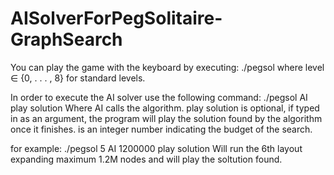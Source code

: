 # AISolverForPegSolitaire-GraphSearch

You can play the game with the keyboard by executing:
./pegsol <level>
where level ∈ {0, . . . , 8} for standard levels.

In order to execute the AI solver use the following command:
./pegsol <level> AI <budget> play solution
Where AI calls the algorithm. play solution is optional, if typed in as an argument, the program will play the solution found by the algorithm once it finishes. <budget> is an integer number indicating the budget of the search.

for example:
./pegsol 5 AI 1200000 play solution
Will run the 6th layout expanding maximum 1.2M nodes and will play the soltution found.

